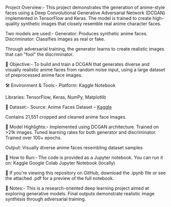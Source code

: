 Project Overview:- 
This project demonstrates the generation of anime-style faces using a Deep Convolutional Generative Adversarial Network (DCGAN) implemented in TensorFlow and Keras. The model is trained to create high-quality synthetic images that closely resemble real anime character faces.

Two models are used:-
Generator: Produces synthetic anime faces.
Discriminator: Classifies images as real or fake.

Through adversarial training, the generator learns to create realistic images that can "fool" the discriminator.

🧠 Objective:-
To build and train a DCGAN that generates diverse and visually realistic anime faces from random noise input, using a large dataset of preprocessed anime face images.

🛠️ Environment & Tools:-
Platform: Kaggle Notebook

Libraries: TensorFlow, Keras, NumPy, Matplotlib

📂 Dataset:-
Source: Anime Faces Dataset – [Kaggle](https://www.kaggle.com/datasets/soumikrakshit/anime-faces)

Contains 21,551 cropped and cleaned anime face images.

🧪 Model Highlights:-
Implemented using DCGAN architecture.
Trained on >21k images.
Tuned learning rates for both generator and discriminator.
Trained over 100+ epochs.

Output: Visually diverse anime faces resembling dataset samples

🔗 How to Run:-
The code is provided as a Jupyter notebook. You can run it on:
Kaggle
Google Colab
Jupyter Notebook (locally)

📄 If you're viewing this repository on GitHub, download the .ipynb file or see the attached .pdf for a preview of the full notebook.

📎 Notes:-
This is a research-oriented deep learning project aimed at exploring generative models.
Final outputs demonstrate realistic image synthesis through adversarial training.
